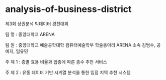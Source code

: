 # analysis-of-business-district

제3회 상권분석 빅데이터 경진대회


팀 명 : 중앙대학교 ARENA

팀 원 : 중앙대학교 예술공학대학 컴퓨터예술학부 학술동아리 ARENA 소속 김범수, 공예지, 임유민

주 제 1 : 층별 효용 비율과 업종에 따른 층수 추천 서비스

주 제 2 : 유동 데이터 기반 시계열 분석을 통한 입점 지역 추천 시스템

